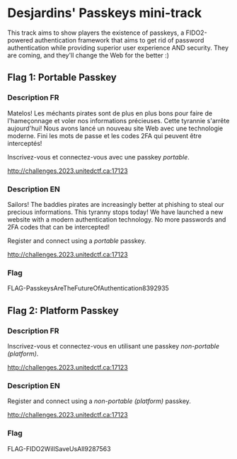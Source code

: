 
# Desjardins' Passkeys mini-track

This track aims to show players the existence of passkeys, a FIDO2-powered authentication framework that aims to get rid of password authentication while providing superior user experience AND security. They are coming, and they'll change the Web for the better :)

## Flag 1: Portable Passkey

### Description FR

Matelos! Les méchants pirates sont de plus en plus bons pour faire de l'hameçonnage et voler nos informations précieuses.
Cette tyrannie s'arrête aujourd'hui! Nous avons lancé un nouveau site Web avec une technologie moderne. Fini les mots de passe et les codes 2FA qui peuvent être interceptés!

Inscrivez-vous et connectez-vous avec une passkey *portable*.

http://challenges.2023.unitedctf.ca:17123

### Description EN

Sailors! The baddies pirates are increasingly better at phishing to steal our precious informations.
This tyranny stops today! We have launched a new website with a modern authentication technology. No more passwords and 2FA codes that can be intercepted!

Register and connect using a *portable* passkey.

http://challenges.2023.unitedctf.ca:17123

### Flag
FLAG-PasskeysAreTheFutureOfAuthentication8392935


## Flag 2: Platform Passkey

### Description FR

Inscrivez-vous et connectez-vous en utilisant une passkey *non-portable (platform)*. 

http://challenges.2023.unitedctf.ca:17123

### Description EN

Register and connect using a *non-portable (platform)* passkey. 

http://challenges.2023.unitedctf.ca:17123

### Flag
FLAG-FIDO2WillSaveUsAll9287563